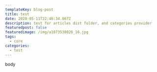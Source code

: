 ```yaml
---
templateKey: blog-post
title: test
date: 2020-05-11T22:46:34.867Z
description: test for articles dist folder, and categories provider
featuredpost: false
featuredimage: /img/a1873538026_16.jpg
tags:
  - core
categories:
  - test
---
```

body